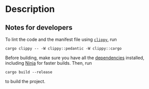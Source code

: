 # Description

## Notes for developers

To lint the code and the manifest file using [`clippy`](https://github.com/rust-lang/rust-clippy), run

```shell
cargo clippy -- -W clippy::pedantic -W clippy::cargo
```
Before building, make sure you have all the [dependencies](https://github.com/fltk-rs/fltk-rs#dependencies) installed, including [Ninja](https://ninja-build.org/) for faster builds. Then, run

```shell
cargo build --release
```

to build the project.
